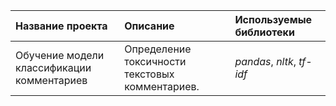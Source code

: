 | Название проекта | Описание | Используемые библиотеки | 
| :---------------------- | :---------------------- | :---------------------- |
| Обучение модели классификации комментариев| Определение токсичности текстовых комментариев. | *pandas*, *nltk*, *tf-idf* |
